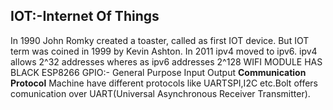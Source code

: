 ## IOT:-Internet Of Things
In 1990 John Romky created a toaster, called as first IOT device. But IOT term was coined in 1999 by Kevin Ashton.
In 2011 ipv4 moved to ipv6.
ipv4 allows 2^32 addresses wheres as ipv6 addresses 2^128
WIFI MODULE HAS BLACK ESP8266
GPIO:- General Purpose Input Output
**Communication Protocol**
Machine have different protocols like UARTSPI,I2C etc.Bolt offers comunication over UART(Universal Asynchronous Receiver Transmitter).
